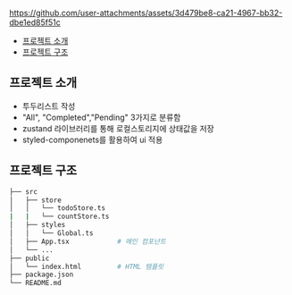 


https://github.com/user-attachments/assets/3d479be8-ca21-4967-bb32-dbe1ed85f51c


- [프로젝트 소개](#프로젝트-소개)
- [프로젝트 구조](#프로젝트-구조)



## 프로젝트 소개

- 투두리스트 작성
- "All", "Completed","Pending" 3가지로 분류함
- zustand 라이브러리를 통해 로컬스토리지에 상태값을 저장
- styled-componenets를 활용하여 ui 적용



## 프로젝트 구조

```bash
├── src
│   ├── store
│   │   └── todoStore.ts   
|   |   └── countStore.ts
│   ├── styles
│   │   └── Global.ts 
│   ├── App.tsx            # 메인 컴포넌트
│   └── ...
├── public
│   └── index.html         # HTML 템플릿
├── package.json           
└── README.md             
```




